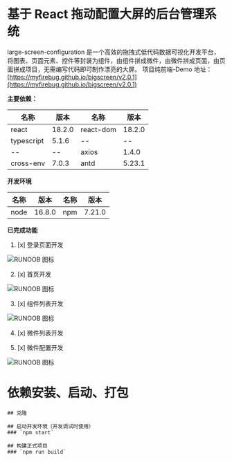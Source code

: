 # 基于 React 拖动配置大屏的后台管理系统

large-screen-configuration 是一个高效的拖拽式低代码数据可视化开发平台，将图表、页面元素、控件等封装为组件，由组件拼成微件，由微件拼成页面，由页面拼成项目，无需编写代码即可制作漂亮的大屏。
项目纯前端-Demo 地址：[https://myfirebug.github.io/bigscreen/v2.0.1](https://myfirebug.github.io/bigscreen/v2.0.1)

**主要依赖：**

| 名称       | 版本   | 名称      | 版本   |
| ---------- | ------ | --------- | ------ |
| react      | 18.2.0 | react-dom | 18.2.0 |
| typescript | 5.1.6  | --        | --     |
| --         | --     | axios     | 1.4.0  |
| cross-env  | 7.0.3  | antd      | 5.23.1 |

**开发环境**

| 名称 | 版本   | 名称 | 版本   |
| ---- | ------ | ---- | ------ |
| node | 16.8.0 | npm  | 7.21.0 |

**已完成功能**

1. [x] 登录页面开发

![RUNOOB 图标](https://myfirebug.github.io/example-images/bigscreen/v2.0.1/login.png)

2. [x] 首页开发

![RUNOOB 图标](https://myfirebug.github.io/example-images/bigscreen/v2.0.1/home.png)

3. [x] 组件列表开发

![RUNOOB 图标](https://myfirebug.github.io/example-images/bigscreen/v2.0.1/elements.png)

4. [x] 微件列表开发

5. [x] 微件配置开发

![RUNOOB 图标](https://myfirebug.github.io/example-images/bigscreen/v2.0.1/elementc-config.png)

# 依赖安装、启动、打包

```
## 克隆

## 启动开发环境（开发调试时使用）
### `npm start`

## 构建正式项目
### `npm run build`

```
